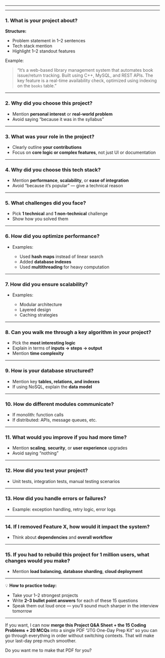 

---


---

### **1. What is your project about?**

**Structure:**

* Problem statement in 1–2 sentences
* Tech stack mention
* Highlight 1–2 standout features

Example:

> “It’s a web-based library management system that automates book issue/return tracking.
> Built using C++, MySQL, and REST APIs.
> The key feature is a real-time availability check, optimized using indexing on the `books` table.”


---


### **2. Why did you choose this project?**

* Mention **personal interest** or **real-world problem**
* Avoid saying “because it was in the syllabus”

---

### **3. What was your role in the project?**

* Clearly outline **your contributions**
* Focus on **core logic or complex features**, not just UI or documentation

---

### **4. Why did you choose this tech stack?**

* Mention **performance**, **scalability**, or **ease of integration**
* Avoid “because it’s popular” — give a technical reason

---

### **5. What challenges did you face?**

* Pick **1 technical** and **1 non-technical** challenge
* Show how you solved them

---

### **6. How did you optimize performance?**

* Examples:

  * Used **hash maps** instead of linear search
  * Added **database indexes**
  * Used **multithreading** for heavy computation

---

### **7. How did you ensure scalability?**

* Examples:

  * Modular architecture
  * Layered design
  * Caching strategies

---

### **8. Can you walk me through a key algorithm in your project?**

* Pick the **most interesting logic**
* Explain in terms of **inputs → steps → output**
* Mention **time complexity**

---

### **9. How is your database structured?**

* Mention key **tables, relations, and indexes**
* If using NoSQL, explain the **data model**

---

### **10. How do different modules communicate?**

* If monolith: function calls
* If distributed: APIs, message queues, etc.

---

### **11. What would you improve if you had more time?**

* Mention **scaling**, **security**, or **user experience** upgrades
* Avoid saying “nothing”

---

### **12. How did you test your project?**

* Unit tests, integration tests, manual testing scenarios

---

### **13. How did you handle errors or failures?**

* Example: exception handling, retry logic, error logs

---

### **14. If I removed Feature X, how would it impact the system?**

* Think about **dependencies** and **overall workflow**

---

### **15. If you had to rebuild this project for 1 million users, what changes would you make?**

* Mention **load balancing**, **database sharding**, **cloud deployment**

---

💡 **How to practice today:**

* Take your 1–2 strongest projects
* Write **2–3 bullet point answers** for each of these 15 questions
* Speak them out loud once — you’ll sound much sharper in the interview tomorrow

---

If you want, I can now **merge this Project Q\&A Sheet + the 15 Coding Problems + 20 MCQs** into a single PDF “JTG One-Day Prep Kit” so you can go through everything in order without switching contexts. That will make your last-day prep much smoother.

Do you want me to make that PDF for you?
